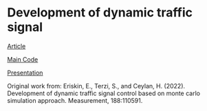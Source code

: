 # Development of dynamic traffic signal

[Article](1-s2.0-S0263224121014639-main.pdf)

[Main Code](Proyect.cpp)

[Presentation](Presentation.pdf)

Original work from:
Eriskin, E., Terzi, S., and Ceylan, H. (2022).
Development of dynamic traffic signal control based on monte carlo simulation approach.
Measurement, 188:110591.

